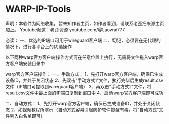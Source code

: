 # WARP-IP-Tools
声明：本软件为网络收集，暂未知作者主页，如作者看到，请联系老歪把来源主页加上。
Youtube频道：老歪资源  youtube.com/@Laowai777

必读：
一、优选的IP端口可用于wireguard客户端
二、切记，必须要在无代理的情况下，进行各平台上的优选操作

以下两种warp官方客户端操作方式可在任意位置上执行，无需将文件拖入warp官方客户端安装目录中

warp官方客户端操作：
一、手动方式：
1、先打开warp官方客户端，确保已生成设备ID，并处于关闭状态
2、先双击"手动方式1"文件，执行完毕后生成result.csv文件（IP端口可提取到wireguard客户端）
3、再双击"手动方式2"文件，将result.csv文件中最上面的IP端口复制到窗口中
4、启动warp官方客户端即可成功

二、自动方式：
1、先打开warp官方客户端，确保已生成设备ID，并处于关闭状态
2、如视频教程所演示（自动方式容易引起防护软件提醒有毒，将"自动方式"文件列入白名单即可）
